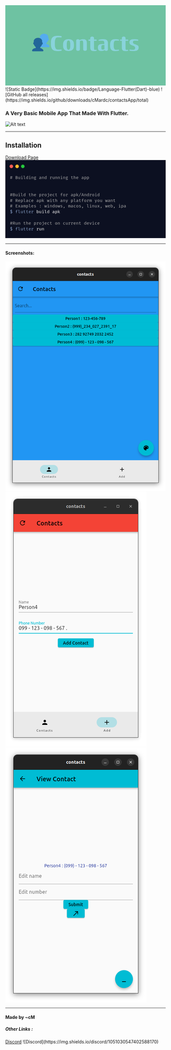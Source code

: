 <img src="img/Banner.png" alt="Alt text" title="Banner">
![Static Badge](https://img.shields.io/badge/Language-Flutter(Dart)-blue)
![GitHub all releases](https://img.shields.io/github/downloads/cMardc/contactsApp/total)
<h3>A Very Basic Mobile App That Made With Flutter.</h3>
<img src="img/togif.gif" alt="Alt text" title="GIF From App">



<hr>
<h2>Installation</h2>
<a href="https://cmardc.github.io/contactsApp/">Download Page</a>
<img src="img/BashCMD.png" alt="Alt text" title="Build And Run">

<hr>
<h4>Screenshots: </h4>
<img src="img/Main_Page_Blue.png" alt="Alt text" title="Main page (Blue)">
<img src="img/Add_Page_Red.png" alt="Alt text" title="Add contact page (Red)">
<img src="img/Edit_Page_Cyan.png" alt="Alt text" title="Edit contact page (Cyan)">
<hr>


<h4>Made by ~cM</h4>
<h5>Other Links : </h5>
<a href="https://discord.gg/5W4XtHkc6g">Discord</a>
![Discord](https://img.shields.io/discord/1051030547402588170)


